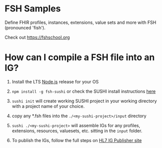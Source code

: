 # FSH Samples

Define FHIR profiles, instances, extensions, value sets and more with FSH (pronounced 'fish').

Check out https://fshschool.org

# How can I compile a FSH file into an IG?

1. Install the LTS [Node.js](https://nodejs.org/) release for your OS

2. `npm install -g fsh-sushi`
or check the SUSHI install instructions [here](https://fshschool.org/docs/sushi/installation/)

3. `sushi init` will create working SUSHI project in your working directory with a project name of your choice.

4. copy any *.fsh files into the `./<my-sushi-project>/input` directory

5. `sushi ./<my-sushi-project>` will assemble IGs for any profiles, extensions, resources, valuesets, etc. sitting in the `input` folder.

6. To publish the IGs, follow the full steps on [HL7 IG Publisher site](https://hl7.github.io/docs/ig_publisher/getting-started)

